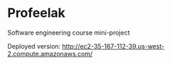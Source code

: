 # Profeelak
Software engineering course mini-project

Deployed version:
http://ec2-35-167-112-39.us-west-2.compute.amazonaws.com/
